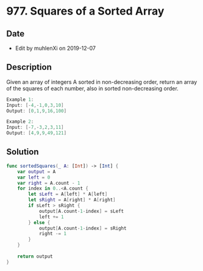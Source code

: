 # 977. Squares of a Sorted Array

## Date

- Edit by muhlenXi on 2019-12-07

## Description

Given an array of integers A sorted in non-decreasing order, return an array of the squares of each number, also in sorted non-decreasing order.

```swift
Example 1:
Input: [-4,-1,0,3,10]
Output: [0,1,9,16,100]

Example 2:
Input: [-7,-3,2,3,11]
Output: [4,9,9,49,121]
```

## Solution

```swift
func sortedSquares(_ A: [Int]) -> [Int] {
    var output = A
    var left = 0
    var right = A.count - 1
    for index in 0..<A.count {
        let sLeft = A[left] * A[left]
        let sRight = A[right] * A[right]
        if sLeft > sRight {
            output[A.count-1-index] = sLeft
            left += 1
        } else {
            output[A.count-1-index] = sRight
            right -= 1
        }
    }
    
    return output
}
```